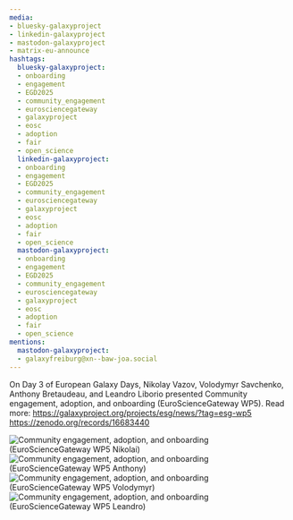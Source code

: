 ```yaml
---
media:
- bluesky-galaxyproject
- linkedin-galaxyproject
- mastodon-galaxyproject
- matrix-eu-announce
hashtags:
  bluesky-galaxyproject:
  - onboarding
  - engagement
  - EGD2025
  - community_engagement
  - eurosciencegateway
  - galaxyproject
  - eosc
  - adoption
  - fair
  - open_science
  linkedin-galaxyproject:
  - onboarding
  - engagement
  - EGD2025
  - community_engagement
  - eurosciencegateway
  - galaxyproject
  - eosc
  - adoption
  - fair
  - open_science
  mastodon-galaxyproject:
  - onboarding
  - engagement
  - EGD2025
  - community_engagement
  - eurosciencegateway
  - galaxyproject
  - eosc
  - adoption
  - fair
  - open_science
mentions:
  mastodon-galaxyproject:
  - galaxyfreiburg@xn--baw-joa.social
---
```


On Day 3 of European Galaxy Days, Nikolay Vazov, Volodymyr Savchenko, Anthony Bretaudeau, and Leandro Liborio presented Community engagement, adoption, and onboarding (EuroScienceGateway WP5).
Read more: https://galaxyproject.org/projects/esg/news/?tag=esg-wp5
https://zenodo.org/records/16683440

![Community engagement, adoption, and onboarding (EuroScienceGateway WP5 Nikolai)](https://github-production-user-asset-6210df.s3.amazonaws.com/16366875/497277834-7ac3a4a0-0f4d-4373-ad8f-b29f0a9b5570.png?X-Amz-Algorithm=AWS4-HMAC-SHA256&X-Amz-Credential=AKIAVCODYLSA53PQK4ZA%2F20251003%2Fus-east-1%2Fs3%2Faws4_request&X-Amz-Date=20251003T185450Z&X-Amz-Expires=300&X-Amz-Signature=6efc950cd68d3019337dbe497efb167bf01f4a27d92d89c1f61ea5834a55e8e1&X-Amz-SignedHeaders=host)
![Community engagement, adoption, and onboarding (EuroScienceGateway WP5 Anthony)](https://github-production-user-asset-6210df.s3.amazonaws.com/16366875/497277956-98116ba0-3aca-4c66-8cb0-ac613228d324.png?X-Amz-Algorithm=AWS4-HMAC-SHA256&X-Amz-Credential=AKIAVCODYLSA53PQK4ZA%2F20251003%2Fus-east-1%2Fs3%2Faws4_request&X-Amz-Date=20251003T185514Z&X-Amz-Expires=300&X-Amz-Signature=62825cfa3a11ffae5d379b26511e48cfaacdf19cac49d8b9b4041f7a54b135bb&X-Amz-SignedHeaders=host)
![Community engagement, adoption, and onboarding (EuroScienceGateway WP5 Volodymyr)](https://github-production-user-asset-6210df.s3.amazonaws.com/16366875/497278169-354a7c18-c019-43dd-8c61-825aea0d01dd.png?X-Amz-Algorithm=AWS4-HMAC-SHA256&X-Amz-Credential=AKIAVCODYLSA53PQK4ZA%2F20251003%2Fus-east-1%2Fs3%2Faws4_request&X-Amz-Date=20251003T185601Z&X-Amz-Expires=300&X-Amz-Signature=9d8b9b5e34c3352c96e8d48b1004efed7c3f2ebd6c1853e3efbbd401290b466b&X-Amz-SignedHeaders=host)
![Community engagement, adoption, and onboarding (EuroScienceGateway WP5 Leandro)](https://github-production-user-asset-6210df.s3.amazonaws.com/16366875/497278059-d82dc610-8e40-494c-9af6-2f500afdeedc.png?X-Amz-Algorithm=AWS4-HMAC-SHA256&X-Amz-Credential=AKIAVCODYLSA53PQK4ZA%2F20251003%2Fus-east-1%2Fs3%2Faws4_request&X-Amz-Date=20251003T185537Z&X-Amz-Expires=300&X-Amz-Signature=723ca5f78491eb68b79e9c329aed34c6d49a4ed0acc9219aa530f11caeac0389&X-Amz-SignedHeaders=host)
